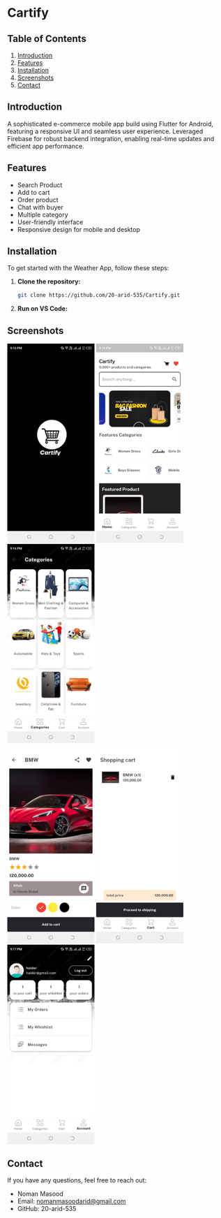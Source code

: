 # Cartify

## Table of Contents
1. [Introduction](#introduction)
2. [Features](#features)
3. [Installation](#installation)
4. [Screenshots](#ui)
9. [Contact](#contact)

## Introduction
A sophisticated e-commerce mobile app build using
Flutter for Android, featuring a responsive UI and seamless
user experience. Leveraged Firebase for robust backend
integration, enabling real-time updates and efficient app
performance.

## Features
- Search Product
- Add to cart
- Order product
- Chat with buyer
- Multiple category
- User-friendly interface
- Responsive design for mobile and desktop

## Installation
To get started with the Weather App, follow these steps:

1. **Clone the repository:**
    ```sh
    git clone https://github.com/20-arid-535/Cartify.git
    ```

2. **Run on VS Code:**

## Screenshots
<p><img src="splash_.jpeg" width="200" >    <img src="home_.jpeg" width="200" >    <img src="category_.jpeg" width="200" ><br><img src="itemdetail_.jpeg" width="200" >    <img src="cart_.jpeg" width="200" >    <img src="account_.jpeg" width="200" ></p>


## Contact
If you have any questions, feel free to reach out:

- Noman Masood
- Email: nomanmasoodarid@gmail.com
- GitHub: 20-arid-535    
